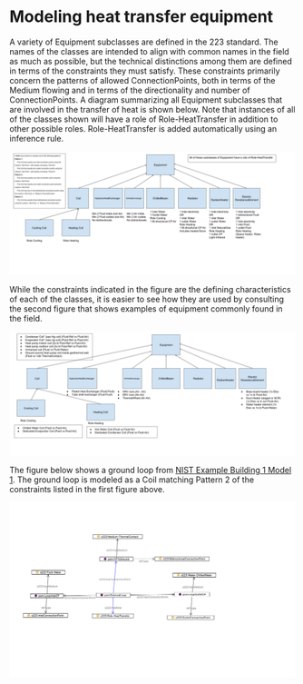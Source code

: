 # Modeling heat transfer equipment

A variety of Equipment subclasses are defined in the 223 standard. The names of the classes are 
intended to align with common names in the field as much as possible, but the technical distinctions 
among them are defined in terms of the constraints they must satisfy. These constraints primarily 
concern the patterns of allowed ConnectionPoints, both in terms of the Medium flowing and in terms of 
the directionality and number of ConnectionPoints. A diagram summarizing all Equipment subclasses that 
are involved in the transfer of heat is shown below. Note that instances of all of the classes shown 
will have a role of Role-HeatTransfer in addition to other possible roles. Role-HeatTransfer is added 
automatically using an inference rule.

![HeatExchangeConstraints](images/tutorials-HeatExchangers-constraints.png)

While the constraints indicated in the figure are the defining characteristics of each of the classes, 
it is easier to see how they are used by consulting the second figure that shows examples of 
equipment commonly found in the field.

![HeatExchangeExamples](images/tutorials-HeatExchangers-examples.png)

The figure below shows a ground loop from [NIST Example Building 1 Model 1](https://models.open223.info/examples/nist-bdg1-1.html#). The ground loop is modeled as 
a Coil matching Pattern 2 of the constraints listed in the first figure above. 

![GroundLoopCoil](images/tutorials-GroundLoopExample.png)

